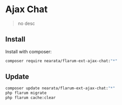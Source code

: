 # Ajax Chat

> no desc

## Install

Install with composer:

```sh
composer require nearata/flarum-ext-ajax-chat:"*"
```

## Update

```sh
composer update nearata/flarum-ext-ajax-chat:"*"
php flarum migrate
php flarum cache:clear
```

